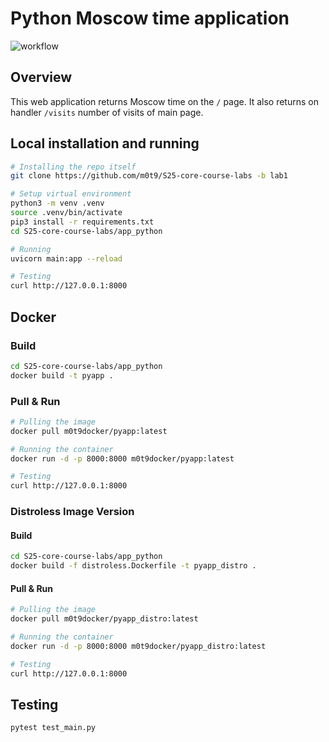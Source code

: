 # Python Moscow time application

![workflow](https://github.com/m0t9/S25-core-course-labs/actions/workflows/app_python.yml/badge.svg)

## Overview

This web application returns Moscow time on the `/` page.
It also returns on handler `/visits` number of visits of main page.

## Local installation and running

```bash
# Installing the repo itself
git clone https://github.com/m0t9/S25-core-course-labs -b lab1

# Setup virtual environment
python3 -m venv .venv
source .venv/bin/activate
pip3 install -r requirements.txt
cd S25-core-course-labs/app_python

# Running
uvicorn main:app --reload

# Testing
curl http://127.0.0.1:8000
```

## Docker

### Build

```bash
cd S25-core-course-labs/app_python
docker build -t pyapp .
```

### Pull & Run

```bash
# Pulling the image
docker pull m0t9docker/pyapp:latest

# Running the container
docker run -d -p 8000:8000 m0t9docker/pyapp:latest

# Testing
curl http://127.0.0.1:8000
```

### Distroless Image Version

#### Build

```bash
cd S25-core-course-labs/app_python
docker build -f distroless.Dockerfile -t pyapp_distro .
```

#### Pull & Run

```bash
# Pulling the image
docker pull m0t9docker/pyapp_distro:latest

# Running the container
docker run -d -p 8000:8000 m0t9docker/pyapp_distro:latest

# Testing
curl http://127.0.0.1:8000
```

## Testing

```bash
pytest test_main.py
```
